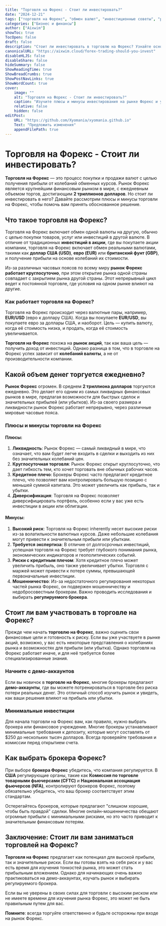 ```yaml
---
title: "Торговля на Форекс - Стоит ли инвестировать?"
date: "2024-12-21"
tags: ["торговля на Форекс", "обмен валют", "инвестиционные советы", "рынок Форекс", "финансовые рынки"]
categories: ["Бизнес и финансы"]
author: ["Aixwim"]
showToc: true
TocOpen: false
draft: false
description: "Стоит ли инвестировать в торговлю на Форекс? Узнайте основы рынка Форекс, риски, выгоды и как начать безопасно в этой высокорисковой среде."
canonicalURL: "https://aixwim.cloud/forex-trading-should-you-invest"
disableHLJS: false
disableShare: false
hideSummary: false
ShowReadingTime: true
ShowBreadCrumbs: true
ShowPostNavLinks: true
ShowWordCount: true
cover:
    image: ""
    alt: "Торговля на Форекс - Стоит ли инвестировать?"
    caption: "Изучите плюсы и минусы инвестирования на рынке Форекс и узнайте, как это работает."
    relative: false
    hidden: false
editPost:
    URL: "https://github.com/Xyomania/xyomania.github.io"
    Text: "Предложить изменения"
    appendFilePath: true
---
```


# Торговля на Форекс - Стоит ли инвестировать?

**Торговля на Форекс** — это процесс покупки и продажи валют с целью получения прибыли от колебаний обменных курсов. Рынок Форекс является крупнейшим финансовым рынком в мире, с ежедневным объемом торгов, достигающим **2 триллионов долларов**. Но стоит ли инвестировать в него? Давайте рассмотрим плюсы и минусы торговли на Форекс, чтобы помочь вам принять обоснованное решение.

## Что такое торговля на Форекс?

Торговля на Форекс включает обмен одной валюты на другую, обычно с целью покупки товаров, услуг или инвестиций в другой валюте. В отличие от традиционных **инвестиций в акции**, где вы покупаете акции компании, торговля на Форекс включает обмен реальными валютами, такими как **доллар США (USD)**, **евро (EUR)** или **британский фунт (GBP)**, и получение прибыли на основе колебаний их стоимости.

Из-за различных часовых поясов по всему миру **рынок Форекс работает круглосуточно**, при этом открытие рынка одной страны совпадает с закрытием рынка другой страны. Этот непрерывный цикл ведет к постоянной торговле, где условия на одном рынке влияют на другие.

### Как работает торговля на Форекс?

Торговля на Форекс происходит через валютные пары, например, **EUR/USD** (евро к доллару США). Когда вы покупаете **EUR/USD**, вы покупаете евро за доллары США, и наоборот. Цель — купить валюту, когда её стоимость низка, и продать, когда её стоимость увеличивается.

**Торговля на Форекс** похожа на **рынок акций**, так как ваша цель — получить доход от инвестиций. Однако разница в том, что в торговле на Форекс успех зависит от **колебаний валюты**, а не от производительности компании.

## Какой объем денег торгуется ежедневно?

**Рынок Форекс** огромен. В среднем **2 триллиона долларов** торгуются ежедневно. Это делает его одним из самых ликвидных финансовых рынков в мире, предлагая возможности для быстрых сделок и значительных прибылей (или убытков). Из-за своего размера и ликвидности рынок Форекс работает непрерывно, через различные мировые часовые пояса.

### Плюсы и минусы торговли на Форекс

#### Плюсы:
1. **Ликвидность**: Рынок Форекс — самый ликвидный в мире, что означает, что вам будет легче входить в сделки и выходить из них без значительных колебаний цен.
2. **Круглосуточная торговля**: Рынок Форекс открыт круглосуточно, что дает гибкость тем, кто хочет торговать вне обычных рабочих часов.
3. **Кредитное плечо**: Брокеры Форекс часто предлагают кредитное плечо, что позволяет вам контролировать большую позицию с меньшей суммой капитала. Это может увеличить как прибыль, так и убытки.
4. **Диверсификация**: Торговля на Форекс позволяет диверсифицировать портфель, особенно если у вас уже есть инвестиции в акции или облигации.

#### Минусы:
1. **Высокий риск**: Торговля на Форекс inherently несет высокие риски из-за волатильности валютных курсов. Даже небольшие колебания могут привести к значительным прибыли или убыткам.
2. **Требуется экспертиза**: В отличие от долгосрочных инвестиций, успешная торговля на Форекс требует глубокого понимания рынка, экономических индикаторов и геополитических событий.
3. **Риски с кредитным плечом**: Хотя кредитное плечо может увеличить прибыль, оно также увеличивает убытки. Торговля с маржей может привести к потере суммы, превышающей первоначальные инвестиции.
4. **Мошенничество**: Из-за недостаточного регулирования некоторых частей рынка Форекс, он подвержен мошенничеству и недобросовестным брокерам. Важно проводить исследования и выбирать **регулируемого брокера**.

## Стоит ли вам участвовать в торговле на Форекс?

Прежде чем начать **торговлю на Форекс**, важно оценить свои финансовые цели и готовность к риску. Если вы уже участвуете в рынке акций, возможно, у вас есть некоторые представления о колебаниях рынка и возможностях для прибыли (или убытка). Однако торговля на Форекс работает иначе, и для неё требуется более специализированные знания.

### Начните с демо-аккаунтов

Если вы новичок в **торговле на Форекс**, многие брокеры предлагают **демо-аккаунты**, где вы можете потренироваться в торговле без риска потери реальных денег. Это отличный способ изучить рынок и увидеть, как ваши решения влияют на прибыль или убытки.

### Минимальные инвестиции

Для начала торговли на Форекс вам, как правило, нужно выбрать брокера или финансовое учреждение. Многие брокеры устанавливают минимальные требования к депозиту, которые могут составлять от $250 до нескольких тысяч долларов. Всегда проверяйте требования и комиссии перед открытием счета.

## Как выбрать брокера Форекс?

При выборе **брокера Форекс** убедитесь, что компания регулируется. В **США** регулирующие органы, такие как **Комиссия по торговле товарными фьючерсами (CFTC)** и **Национальная ассоциация фьючерсов (NFA)**, контролируют брокеров Форекс, поэтому обязательно убедитесь, что ваш брокер соответствует этим стандартам.

Остерегайтесь брокеров, которые предлагают "слишком хорошие, чтобы быть правдой" сделки. Многие онлайн-мошенничества обещают огромные прибыли с минимальными рисками, но это часто приводит к значительным финансовым потерям.

## Заключение: Стоит ли вам заниматься торговлей на Форекс?

**Торговля на Форекс** предлагает как потенциал для высокой прибыли, так и значительные риски. Если вы готовы взять на себя риск и у вас есть время для изучения тонкостей рынка, это может стать прибыльным вложением. Однако для начинающих очень важно практиковаться на демо-аккаунтах, изучать рынок и выбирать регулируемого брокера.

Если вы не уверены в своих силах для торговли с высоким риском или не имеете времени для изучения рынка Форекс, это может не быть правильным путем для вас.

**Помните**: всегда торгуйте ответственно и будьте осторожны при входе на рынок Форекс.
